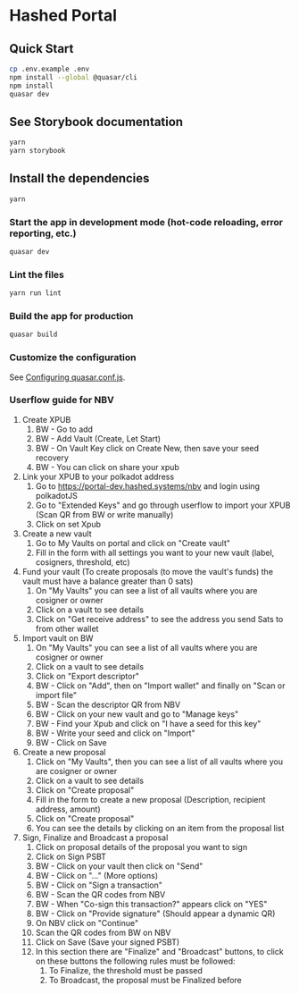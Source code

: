 # Hashed Portal

## Quick Start
```bash
cp .env.example .env
npm install --global @quasar/cli
npm install
quasar dev
```

## See Storybook documentation
```bash
yarn
yarn storybook
```

## Install the dependencies
```bash
yarn
```

### Start the app in development mode (hot-code reloading, error reporting, etc.)
```bash
quasar dev
```

### Lint the files
```bash
yarn run lint
```

### Build the app for production
```bash
quasar build
```

### Customize the configuration
See [Configuring quasar.conf.js](https://quasar.dev/quasar-cli/quasar-conf-js).

### Userflow guide for NBV
1. Create XPUB
	1. BW - Go to add
	2. BW - Add Vault (Create, Let Start)
	3. BW - On Vault Key click on Create New, then save your seed recovery
	4. BW - You can click on share your xpub
2. Link your XPUB to your polkadot address
	1. Go to https://portal-dev.hashed.systems/nbv and login using polkadotJS
	2. Go to "Extended Keys" and go through userflow to import your XPUB (Scan QR from BW or write manually)
	3. Click on set Xpub
3. Create a new vault
	1. Go to My Vaults on portal and click on "Create vault"
	2. Fill in the form with all settings you want to your new vault (label, cosigners, threshold, etc)
4. Fund your vault (To create proposals (to move the vault's funds) the vault must have a balance greater than 0 sats)
	1. On "My Vaults" you can see a list of all vaults where you are cosigner or owner
	2. Click on a vault to see details
	3. Click on "Get receive address" to see the address you send Sats to from other wallet
5. Import vault on BW
	1. On "My Vaults" you can see a list of all vaults where you are cosigner or owner
	2. Click on a vault to see details
	3. Click on "Export descriptor"
	4. BW - Click on "Add", then on "Import wallet" and finally on "Scan or import file"
	5. BW - Scan the descriptor QR from NBV
	6. BW - Click on your new vault and go to "Manage keys"
	7. BW - Find your Xpub and click on "I have a seed for this key" 
	8. BW - Write your seed and click on "Import"
	9. BW - Click on Save
6. Create a new proposal
	1. Click on "My Vaults", then you can see a list of all vaults where you are cosigner or owner
	2. Click on a vault to see details
	3. Click on "Create proposal" 
	4. Fill in the form to create a new proposal (Description, recipient address, amount)
	5. Click on "Create proposal"
	6. You can see the details by clicking on an item from the proposal list
7. Sign, Finalize and Broadcast a proposal
	1. Click on proposal details of the proposal you want to sign
	2. Click on Sign PSBT
	3. BW - Click on your vault then click on "Send"
	4. BW - Click on "..." (More options)
	5. BW - Click on "Sign a transaction"
	6. BW - Scan the QR codes from NBV
	7. BW - When "Co-sign this transaction?" appears click on "YES"
	8. BW - Click on "Provide signature" (Should appear a dynamic QR)
	9. On NBV click on "Continue"
	10. Scan the QR codes from BW on NBV
	11. Click on Save (Save your signed PSBT)
	12. In this section there are "Finalize" and "Broadcast" buttons, to click on these buttons the following rules must be followed:
		1. To Finalize, the threshold must be passed
		2. To Broadcast, the proposal must be Finalized before
